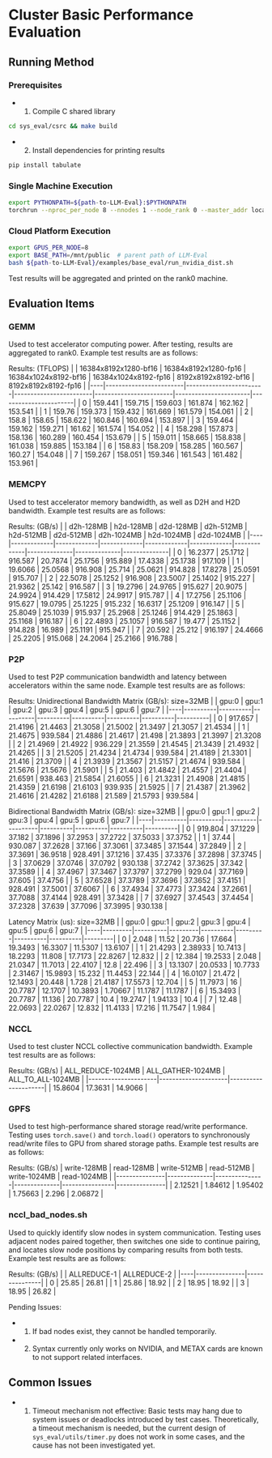 # Cluster Basic Performance Evaluation

## Running Method

### Prerequisites

- 1. Compile C shared library

```bash
cd sys_eval/csrc && make build
```

- 2. Install dependencies for printing results

```bash
pip install tabulate
```

### Single Machine Execution

```bash
export PYTHONPATH=${path-to-LLM-Eval}:$PYTHONPATH
torchrun --nproc_per_node 8 --nnodes 1 --node_rank 0 --master_addr localhost --master_port 6000 sys_common_bench.py
```

### Cloud Platform Execution

```bash
export GPUS_PER_NODE=8
export BASE_PATH=/mnt/public  # parent path of LLM-Eval
bash ${path-to-LLM-Eval}/examples/base_eval/run_nvidia_dist.sh
```

Test results will be aggregated and printed on the rank0 machine.

## Evaluation Items

### GEMM

Used to test accelerator computing power. After testing, results are aggregated to rank0. Example test results are as follows:

Results: (TFLOPS)
|    |   16384x8192x1280-bf16 |   16384x8192x1280-fp16 |   16384x1024x8192-bf16 |   16384x1024x8192-fp16 |   8192x8192x8192-bf16 |   8192x8192x8192-fp16 |
|----|------------------------|------------------------|------------------------|------------------------|-----------------------|-----------------------|
|  0 |                159.441 |                159.715 |                159.603 |                161.874 |               162.162 |               153.541 |
|  1 |                159.76  |                159.373 |                159.432 |                161.669 |               161.579 |               154.061 |
|  2 |                158.8   |                158.65  |                158.622 |                160.846 |               160.694 |               153.897 |
|  3 |                159.464 |                159.162 |                159.271 |                161.62  |               161.574 |               154.052 |
|  4 |                158.298 |                157.873 |                158.136 |                160.289 |               160.454 |               153.679 |
|  5 |                159.011 |                158.665 |                158.838 |                161.038 |               159.885 |               153.184 |
|  6 |                158.83  |                158.209 |                158.285 |                160.567 |               160.27  |               154.048 |
|  7 |                159.267 |                158.051 |                159.346 |                161.543 |               161.482 |               153.961 |

### MEMCPY

Used to test accelerator memory bandwidth, as well as D2H and H2D bandwidth. Example test results are as follows:

Results: (GB/s)
|    |   d2h-128MB |   h2d-128MB |   d2d-128MB |   d2h-512MB |   h2d-512MB |   d2d-512MB |   d2h-1024MB |   h2d-1024MB |   d2d-1024MB |
|----|-------------|-------------|-------------|-------------|-------------|-------------|--------------|--------------|--------------|
|  0 |     16.2377 |     25.1712 |     916.587 |     20.7874 |     25.1756 |     915.889 |      17.4338 |      25.1738 |      917.109 |
|  1 |     19.6066 |     25.0568 |     916.908 |     25.714  |     25.0621 |     914.828 |      17.8278 |      25.0591 |      915.707 |
|  2 |     22.5078 |     25.1252 |     916.908 |     23.5007 |     25.1402 |     915.227 |      21.9362 |      25.142  |      916.587 |
|  3 |     19.2796 |     24.9765 |     915.627 |     20.9075 |     24.9924 |     914.429 |      17.5812 |      24.9917 |      915.787 |
|  4 |     17.2756 |     25.1106 |     915.627 |     19.0795 |     25.1225 |     915.232 |      16.6317 |      25.1209 |      916.147 |
|  5 |     25.8049 |     25.1039 |     915.937 |     25.2968 |     25.1246 |     914.429 |      25.1863 |      25.1168 |      916.187 |
|  6 |     22.4893 |     25.1057 |     916.587 |     19.477  |     25.1152 |     914.828 |      16.989  |      25.1191 |      915.947 |
|  7 |     20.592  |     25.212  |     916.197 |     24.4666 |     25.2205 |     915.068 |      24.2064 |      25.2166 |      916.788 |

### P2P

Used to test P2P communication bandwidth and latency between accelerators within the same node. Example test results are as follows:

Results:
Unidirectional Bandwidth Matrix (GB/s): size=32MB
|    |    gpu:0 |    gpu:1 |    gpu:2 |    gpu:3 |    gpu:4 |    gpu:5 |    gpu:6 |    gpu:7 |
|----|----------|----------|----------|----------|----------|----------|----------|----------|
|  0 | 917.657  |  21.4196 |  21.4463 |  21.3058 |  21.5002 |  21.3497 |  21.3057 |  21.4534 |
|  1 |  21.4675 | 939.584  |  21.4886 |  21.4617 |  21.498  |  21.3893 |  21.3997 |  21.3208 |
|  2 |  21.4969 |  21.4922 | 936.229  |  21.3559 |  21.4545 |  21.3439 |  21.4932 |  21.4265 |
|  3 |  21.5205 |  21.4234 |  21.4734 | 939.584  |  21.4189 |  21.3301 |  21.416  |  21.3709 |
|  4 |  21.3939 |  21.3567 |  21.5157 |  21.4674 | 939.584  |  21.5676 |  21.5676 |  21.5901 |
|  5 |  21.403  |  21.4842 |  21.4557 |  21.4404 |  21.6591 | 938.463  |  21.5854 |  21.6055 |
|  6 |  21.3231 |  21.4908 |  21.4815 |  21.4359 |  21.6198 |  21.6103 | 939.935  |  21.5925 |
|  7 |  21.4387 |  21.3962 |  21.4616 |  21.4282 |  21.6188 |  21.589  |  21.5793 | 939.584  |

Bidirectional Bandwidth Matrix (GB/s): size=32MB
|    |    gpu:0 |    gpu:1 |    gpu:2 |    gpu:3 |    gpu:4 |    gpu:5 |    gpu:6 |    gpu:7 |
|----|----------|----------|----------|----------|----------|----------|----------|----------|
|  0 | 919.804  |  37.1229 |  37.182  |  37.1896 |  37.2953 |  37.2722 |  37.5033 |  37.3752 |
|  1 |  37.44   | 930.087  |  37.2628 |  37.166  |  37.3061 |  37.3485 |  37.1544 |  37.2849 |
|  2 |  37.3691 |  36.9518 | 928.491  |  37.1216 |  37.435  |  37.3376 |  37.2898 |  37.3745 |
|  3 |  37.0629 |  37.0746 |  37.0792 | 930.138  |  37.2742 |  37.3625 |  37.342  |  37.3589 |
|  4 |  37.4967 |  37.3467 |  37.3797 |  37.2799 | 929.04   |  37.7169 |  37.605  |  37.4756 |
|  5 |  37.6528 |  37.3789 |  37.3696 |  37.3652 |  37.4151 | 928.491  |  37.5001 |  37.6067 |
|  6 |  37.4934 |  37.4773 |  37.3424 |  37.2661 |  37.7088 |  37.4144 | 928.491  |  37.3428 |
|  7 |  37.6927 |  37.4543 |  37.4454 |  37.2328 |  37.639  |  37.7096 |  37.3995 | 930.138  |

Latency Matrix (us): size=32MB
|    |   gpu:0 |    gpu:1 |   gpu:2 |    gpu:3 |   gpu:4 |    gpu:5 |    gpu:6 |   gpu:7 |
|----|---------|----------|---------|----------|---------|----------|----------|---------|
|  0 |  2.048  | 11.52    | 20.736  | 17.664   | 19.3493 | 16.3307  | 11.5307  | 13.6107 |
|  1 | 21.4293 |  2.38933 | 10.7413 | 18.2293  | 11.808  | 17.7173  | 22.8267  | 12.832  |
|  2 | 12.384  | 19.2533  |  2.048  | 21.0347  | 11.7013 | 22.4107  | 12.8     | 22.496  |
|  3 | 13.1307 | 20.0533  | 10.7733 |  2.31467 | 15.9893 | 15.232   | 11.4453  | 22.144  |
|  4 | 16.0107 | 21.472   | 12.1493 | 20.448   |  1.728  | 21.4187  | 17.5573  | 12.704  |
|  5 | 11.7973 | 16       | 20.7787 | 12.1707  | 10.3893 |  1.70667 | 11.1787  | 11.1787 |
|  6 | 15.3493 | 20.7787  | 11.136  | 20.7787  | 10.4    | 19.2747  |  1.94133 | 10.4    |
|  7 | 12.48   | 22.0693  | 22.0267 | 12.832   | 11.4133 | 17.216   | 11.7547  |  1.984  |

### NCCL

Used to test cluster NCCL collective communication bandwidth. Example test results are as follows:

Results: (GB/s)
|   ALL_REDUCE-1024MB |   ALL_GATHER-1024MB |   ALL_TO_ALL-1024MB |
|---------------------|---------------------|---------------------|
|             15.8604 |             17.3631 |             14.9066 |

### GPFS

Used to test high-performance shared storage read/write performance. Testing uses `torch.save()` and `torch.load()` operators to synchronously read/write files to GPU from shared storage paths. Example test results are as follows:

Results: (GB/s)
|   write-128MB |   read-128MB |   write-512MB |   read-512MB |   write-1024MB |   read-1024MB |
|---------------|--------------|---------------|--------------|----------------|---------------|
|       2.12521 |      1.84612 |       1.95402 |      1.75663 |          2.296 |       2.06872 |


### nccl_bad_nodes.sh

Used to quickly identify slow nodes in system communication. Testing uses adjacent nodes paired together, then switches one side to continue pairing, and locates slow node positions by comparing results from both tests. Example test results are as follows:

Results: (GB/s)
|    |   ALLREDUCE-1 |   ALLREDUCE-2 |
|----|---------------|---------------|
|  0 |         25.85 |         26.81 |
|  1 |         25.86 |         18.92 |
|  2 |         18.95 |         18.92 |
|  3 |         18.95 |         26.82 |

Pending Issues:

- 1. If bad nodes exist, they cannot be handled temporarily.

- 2. Syntax currently only works on NVIDIA, and METAX cards are known to not support related interfaces.

## Common Issues

- 1. Timeout mechanism not effective: Basic tests may hang due to system issues or deadlocks introduced by test cases. Theoretically, a timeout mechanism is needed, but the current design of `sys_eval/utils/timer.py` does not work in some cases, and the cause has not been investigated yet.
